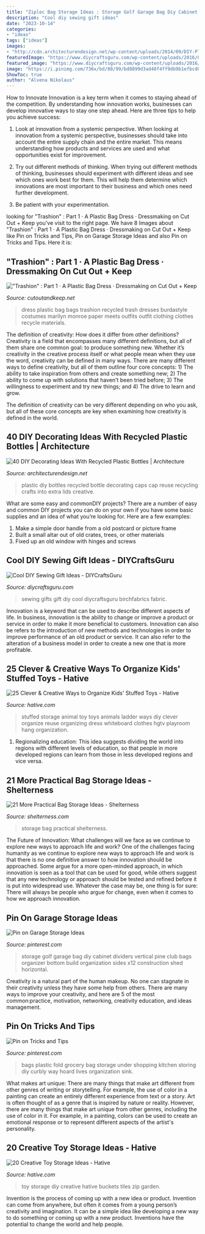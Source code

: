 ```yaml
---
title: "Ziploc Bag Storage Ideas : Storage Golf Garage Bag Diy Cabinet Dividers Vertical Pine Club Bags Organizer Bottom Build Organization Sides X12 Construction Shed Horizontal"
description: "Cool diy sewing gift ideas"
date: "2023-10-14"
categories:
- "ideas"
tags: ["ideas"]
images:
- "http://cdn.architecturendesign.net/wp-content/uploads/2014/09/DIY-Plastic-Bottles-ideas-15.jpg"
featuredImage: "https://www.diycraftsguru.com/wp-content/uploads/2016/03/06-sewing-gifts-featured-image.jpg"
featured_image: "https://www.diycraftsguru.com/wp-content/uploads/2016/03/06-sewing-gifts-featured-image.jpg"
image: "https://i.pinimg.com/736x/bd/88/99/bd8899d3ad48f4ff9db9b1efbcd0f323.jpg"
ShowToc: true
author: "Alvena Nikolaus"
---
```



How to Innovate
Innovation is a key term when it comes to staying ahead of the competition. By understanding how innovation works, businesses can develop innovative ways to stay one step ahead. Here are three tips to help you achieve success:
1. Look at innovation from a systemic perspective. When looking at innovation from a systemic perspective, businesses should take into account the entire supply chain and the entire market. This means understanding how products and services are used and what opportunities exist for improvement.

2. Try out different methods of thinking. When trying out different methods of thinking, businesses should experiment with different ideas and see which ones work best for them. This will help them determine which innovations are most important to their business and which ones need further development.

3. Be patient with your experimentation.

	

		
looking for &quot;Trashion&quot; : Part 1 · A Plastic Bag Dress · Dressmaking on Cut Out + Keep you've visit to the right page. We have 8 Images about &quot;Trashion&quot; : Part 1 · A Plastic Bag Dress · Dressmaking on Cut Out + Keep like Pin on Tricks and Tips, Pin on Garage Storage Ideas and also Pin on Tricks and Tips. Here it is:
		
    
## &quot;Trashion&quot; : Part 1 · A Plastic Bag Dress · Dressmaking On Cut Out + Keep

<img loading=lazy src="http://images.coplusk.net/project_images/81567/image/IMGP1858_1297057782.jpg" onerror="this.onerror=null;this.src='https://tse3.mm.bing.net/th?id=OIP.Heq8ySZMlRzSMOjn2S093gHaJ4&amp;pid=15.1';" alt="&quot;Trashion&quot; : Part 1 · A Plastic Bag Dress · Dressmaking on Cut Out + Keep">

_Source: cutoutandkeep.net_

>dress plastic bag bags trashion recycled trash dresses burdastyle costumes marilyn monroe paper meets outfits outfit clothing clothes recycle materials. 

	

The definition of creativity: How does it differ from other definitions?
Creativity is a field that encompasses many different definitions, but all of them share one common goal: to produce something new. Whether it’s creativity in the creative process itself or what people mean when they use the word, creativity can be defined in many ways. 
There are many different ways to define creativity, but all of them outline four core concepts: 1) The ability to take inspiration from others and create something new; 2) The ability to come up with solutions that haven’t been tried before; 3) The willingness to experiment and try new things; and 4) The drive to learn and grow. 

The definition of creativity can be very different depending on who you ask, but all of these core concepts are key when examining how creativity is defined in the world.

    
## 40 DIY Decorating Ideas With Recycled Plastic Bottles | Architecture

<img loading=lazy src="http://cdn.architecturendesign.net/wp-content/uploads/2014/09/DIY-Plastic-Bottles-ideas-15.jpg" onerror="this.onerror=null;this.src='https://tse1.mm.bing.net/th?id=OIP.VLLSbn_RTfpKedPy0x6R-gHaOm&amp;pid=15.1';" alt="40 DIY Decorating Ideas With Recycled Plastic Bottles | Architecture">

_Source: architecturendesign.net_

>plastic diy bottles recycled bottle decorating caps cap reuse recycling crafts into extra lids creative. 

	

What are some easy and commonDIY projects?
There are a number of easy and common DIY projects you can do on your own if you have some basic supplies and an idea of what you’re looking for. Here are a few examples:
1. Make a simple door handle from a old postcard or picture frame
2. Built a small altar out of old crates, trees, or other materials
3. Fixed up an old window with hinges and screws

    
## Cool DIY Sewing Gift Ideas - DIYCraftsGuru

<img loading=lazy src="https://www.diycraftsguru.com/wp-content/uploads/2016/03/06-sewing-gifts-featured-image.jpg" onerror="this.onerror=null;this.src='https://tse1.mm.bing.net/th?id=OIP.ZJ-OvAdf36MsbKNBsQX4uwHaLH&amp;pid=15.1';" alt="Cool DIY Sewing Gift Ideas - DIYCraftsGuru">

_Source: diycraftsguru.com_

>sewing gifts gift diy cool diycraftsguru birchfabrics fabric. 

	

Innovation is a keyword that can be used to describe different aspects of life. In business, innovation is the ability to change or improve a product or service in order to make it more beneficial to customers. Innovation can also be refers to the introduction of new methods and technologies in order to improve performance of an old product or service. It can also refer to the alteration of a business model in order to create a new one that is more profitable.

    
## 25 Clever &amp; Creative Ways To Organize Kids&#039; Stuffed Toys - Hative

<img loading=lazy src="https://hative.com/wp-content/uploads/2015/06/stuffed-toy-storage/27-stuffed-toy-storage-ideas.jpg" onerror="this.onerror=null;this.src='https://tse4.mm.bing.net/th?id=OIP.vxemzvpRsTLaryo0V0VvZQHaKZ&amp;pid=15.1';" alt="25 Clever &amp; Creative Ways to Organize Kids&#039; Stuffed Toys - Hative">

_Source: hative.com_

>stuffed storage animal toy toys animals ladder ways diy clever organize reuse organizing dress whiteboard clothes hgtv playroom hang organization. 

	

1. Regionalizing education: This idea suggests dividing the world into regions with different levels of education, so that people in more developed regions can learn from those in less developed regions and vice versa.

    
## 21 More Practical Bag Storage Ideas - Shelterness

<img loading=lazy src="http://i.shelterness.com/practical-bag-storage-ideas-14.jpg" onerror="this.onerror=null;this.src='https://tse1.mm.bing.net/th?id=OIP.8qXilNRQ8XUOGovSHoW5cQAAAA&amp;pid=15.1';" alt="21 More Practical Bag Storage Ideas - Shelterness">

_Source: shelterness.com_

>storage bag practical shelterness. 

	

The Future of Innovation: What challenges will we face as we continue to explore new ways to approach life and work?
One of the challenges facing humanity as we continue to explore new ways to approach life and work is that there is no one definitive answer to how innovation should be approached. Some argue for a more open-minded approach, in which innovation is seen as a tool that can be used for good, while others suggest that any new technology or approach should be tested and refined before it is put into widespread use. Whatever the case may be, one thing is for sure: There will always be people who argue for change, even when it comes to how we approach innovation.

    
## Pin On Garage Storage Ideas

<img loading=lazy src="https://i.pinimg.com/736x/bd/88/99/bd8899d3ad48f4ff9db9b1efbcd0f323.jpg" onerror="this.onerror=null;this.src='https://tse1.mm.bing.net/th?id=OIP.2IUkvs-S7hHqAT37wyX5cgHaJ3&amp;pid=15.1';" alt="Pin on Garage Storage Ideas">

_Source: pinterest.com_

>storage golf garage bag diy cabinet dividers vertical pine club bags organizer bottom build organization sides x12 construction shed horizontal. 

	

Creativity is a natural part of the human makeup. No one can stagnate in their creativity unless they have some help from others. There are many ways to improve your creativity, and here are 5 of the most common:practice, motivation, networking, creativity education, and ideas management.

    
## Pin On Tricks And Tips

<img loading=lazy src="https://i.pinimg.com/736x/e9/36/11/e936117f3fec716fba4a58fa43807610--plastic-shopping-bags-organization-ideas.jpg" onerror="this.onerror=null;this.src='https://tse3.mm.bing.net/th?id=OIP.xZqx-OhoBVLxtU_POlDz2QHaLH&amp;pid=15.1';" alt="Pin on Tricks and Tips">

_Source: pinterest.com_

>bags plastic fold grocery bag storage under shopping kitchen storing diy curbly way hoard lives organization sink. 

	

What makes art unique: There are many things that make art different from other genres of writing or storytelling. For example, the use of color in a painting can create an entirely different experience from text or a story.
Art is often thought of as a genre that is inspired by nature or reality. However, there are many things that make art unique from other genres, including the use of color in it. For example, in a painting, colors can be used to create an emotional response or to represent different aspects of the artist's personality.

    
## 20 Creative Toy Storage Ideas - Hative

<img loading=lazy src="https://hative.com/wp-content/uploads/2014/11/toy-storage-ideas/7-buckets-and-zip-tiles-as-diy-toy-storage.jpg" onerror="this.onerror=null;this.src='https://tse1.mm.bing.net/th?id=OIP.W76bRteOP4ABpjNebYdGGgHaLI&amp;pid=15.1';" alt="20 Creative Toy Storage Ideas - Hative">

_Source: hative.com_

>toy storage diy creative hative buckets tiles zip garden. 

	

Invention is the process of coming up with a new idea or product. Invention can come from anywhere, but often it comes from a young person’s creativity and imagination. It can be a simple idea like developing a new way to do something or coming up with a new product. Inventions have the potential to change the world and help people.

